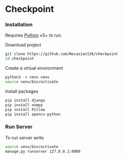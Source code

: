 # Checkpoint

### Installation

Requires [Python](https://www.python.org/downloads/) v3+ to run.

Download project
```sh
git clone https://github.com/Necazian136/checkpoint
cd checkpoint
```

Create a virtual environment

```sh
python3 -m venv venv
source venv/bin/activate
```

Install packages

```sh
pip install django
pip install numpy
pip install Pillow
pip install opencv-python
```

### Run Server

To run server write

```sh
source venv/bin/activate
manage.py runserver 127.0.0.1:8000
```